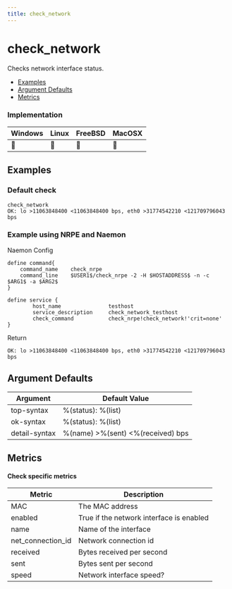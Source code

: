 ```yaml
---
title: check_network
---
```


# check_network

Checks network interface status.

- [Examples](#examples)
- [Argument Defaults](#argument-defaults)
- [Metrics](#metrics)

### Implementation

| Windows | Linux | FreeBSD | MacOSX |
| --- | --- | --- | --- |
| :construction: | :construction: | :construction: | :construction: |

## Examples

### **Default check**

    check_network
    OK: lo >11063848400 <11063848400 bps, eth0 >31774542210 <121709796043 bps

### Example using **NRPE** and **Naemon**

Naemon Config

    define command{
        command_name    check_nrpe
        command_line    $USER1$/check_nrpe -2 -H $HOSTADDRESS$ -n -c $ARG1$ -a $ARG2$
    }

    define service {
            host_name               testhost
            service_description     check_network_testhost
            check_command           check_nrpe!check_network!'crit=none'
    }

Return

    OK: lo >11063848400 <11063848400 bps, eth0 >31774542210 <121709796043 bps

## Argument Defaults

| Argument | Default Value |
| --- | --- |
top-syntax | %(status): %(list) |
ok-syntax | %(status): %(list) |
detail-syntax | %(name) >%(sent) <%(received) bps |

## Metrics

#### **Check specific metrics**

| Metric | Description |
| --- | --- |
| MAC | The MAC address |
| enabled | True if the network interface is enabled |
| name | Name of the interface |
| net_connection_id | Network connection id |
| received | Bytes received per second |
| sent | Bytes sent per second |
| speed | Network interface speed? |